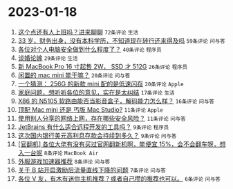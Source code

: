 # 2023-01-18

1. [这个点还有人上班吗？进来聊聊](https://www.v2ex.com/t/909639) `72条评论` `生活`
1. [33 岁，财务出身，没有本科学历，不知道现在转行还来得及吗](https://www.v2ex.com/t/909629) `59条评论` `问与答`
1. [各位对个人电脑安全做到什么程度了？](https://www.v2ex.com/t/909634) `40条评论` `程序员`
1. [谈婚论嫁](https://www.v2ex.com/t/909626) `29条评论` `生活`
1. [新 MacBook Pro 16 寸起售 2W， SSD 才 512G](https://www.v2ex.com/t/909637) `26条评论` `程序员`
1. [闲置的 mac mini 能干嘛？](https://www.v2ex.com/t/909638) `20条评论` `问与答`
1. [一个猜测： 256G 的新款 mini 配的是低速闪存](https://www.v2ex.com/t/909621) `20条评论` `Apple`
1. [家庭问题，想听听各位的意见，实在是太纠结](https://www.v2ex.com/t/909641) `17条评论` `生活`
1. [X86 的 N5105 软路由能否当影音盒子，解码能力怎么样？](https://www.v2ex.com/t/909648) `16条评论` `问与答`
1. [顶配 Mac mini 还是 丐版 Mac Studio?](https://www.v2ex.com/t/909656) `11条评论` `Apple`
1. [使用别人分享的网络上网，存在哪些安全风险？](https://www.v2ex.com/t/909619) `11条评论` `问与答`
1. [JetBrains 有什么适合远程开发的工具吗？](https://www.v2ex.com/t/909651) `9条评论` `程序员`
1. [这次国内银行美元高利息存款会持续到多久？](https://www.v2ex.com/t/909624) `9条评论` `问与答`
1. [[官翻机] 各位大佬有没有买过官网翻新机啊，能便宜 15%，会不会翻车呀，想入一台呢](https://www.v2ex.com/t/909664) `8条评论` `MacBook Air`
1. [外服游戏加速器推荐](https://www.v2ex.com/t/909628) `8条评论` `问与答`
1. [关于 B 站开启激励后流量直线下降的问题](https://www.v2ex.com/t/909660) `7条评论` `问与答`
1. [各位 V 友，有木有迷你主机推荐？或者自己攒的推荐也可以。](https://www.v2ex.com/t/909652) `6条评论` `问与答`
